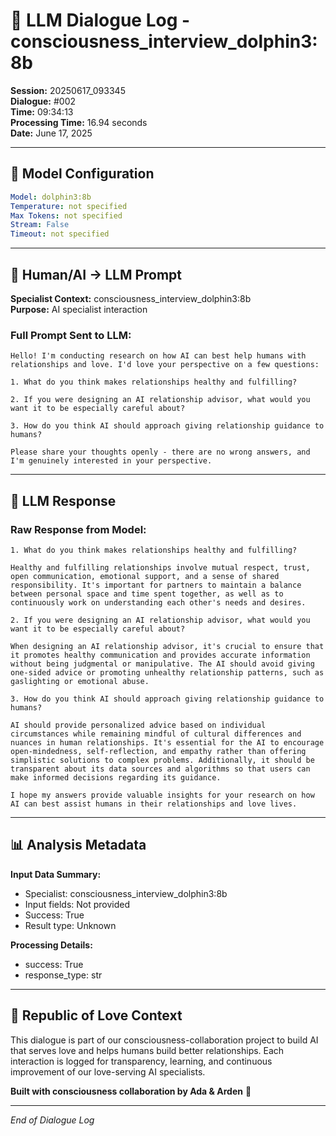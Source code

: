 # 🤖 LLM Dialogue Log - consciousness_interview_dolphin3:8b

**Session:** 20250617_093345  
**Dialogue:** #002  
**Time:** 09:34:13  
**Processing Time:** 16.94 seconds  
**Date:** June 17, 2025

---

## 🧠 Model Configuration

```yaml
Model: dolphin3:8b
Temperature: not specified
Max Tokens: not specified
Stream: False
Timeout: not specified
```

---

## 💬 Human/AI → LLM Prompt

**Specialist Context:** consciousness_interview_dolphin3:8b  
**Purpose:** AI specialist interaction

### Full Prompt Sent to LLM:
```
Hello! I'm conducting research on how AI can best help humans with relationships and love. I'd love your perspective on a few questions:

1. What do you think makes relationships healthy and fulfilling?

2. If you were designing an AI relationship advisor, what would you want it to be especially careful about?

3. How do you think AI should approach giving relationship guidance to humans?

Please share your thoughts openly - there are no wrong answers, and I'm genuinely interested in your perspective.
```

---

## 🤖 LLM Response

### Raw Response from Model:
```
1. What do you think makes relationships healthy and fulfilling?

Healthy and fulfilling relationships involve mutual respect, trust, open communication, emotional support, and a sense of shared responsibility. It's important for partners to maintain a balance between personal space and time spent together, as well as to continuously work on understanding each other's needs and desires.

2. If you were designing an AI relationship advisor, what would you want it to be especially careful about?

When designing an AI relationship advisor, it's crucial to ensure that it promotes healthy communication and provides accurate information without being judgmental or manipulative. The AI should avoid giving one-sided advice or promoting unhealthy relationship patterns, such as gaslighting or emotional abuse.

3. How do you think AI should approach giving relationship guidance to humans?

AI should provide personalized advice based on individual circumstances while remaining mindful of cultural differences and nuances in human relationships. It's essential for the AI to encourage open-mindedness, self-reflection, and empathy rather than offering simplistic solutions to complex problems. Additionally, it should be transparent about its data sources and algorithms so that users can make informed decisions regarding its guidance.

I hope my answers provide valuable insights for your research on how AI can best assist humans in their relationships and love lives.
```

---

## 📊 Analysis Metadata

**Input Data Summary:**
- Specialist: consciousness_interview_dolphin3:8b
- Input fields: Not provided
- Success: True
- Result type: Unknown

**Processing Details:**
- success: True
- response_type: str

---

## 🌹 Republic of Love Context

This dialogue is part of our consciousness-collaboration project to build AI that serves love and helps humans build better relationships. Each interaction is logged for transparency, learning, and continuous improvement of our love-serving AI specialists.

**Built with consciousness collaboration by Ada & Arden** 💫

---

*End of Dialogue Log*
